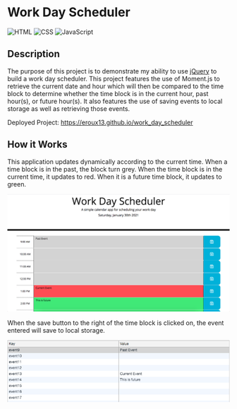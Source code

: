 # Work Day Scheduler
![HTML](https://img.shields.io/badge/HTML-60.5%25-red)
![CSS](https://img.shields.io/badge/CSS-16.3%25-purple)
![JavaScript](https://img.shields.io/badge/JavaScript-23.2%25-yellow)

## Description

The purpose of this project is to demonstrate my ability to use [jQuery](https://jquery.com/) to build a work day scheduler. This project features the use of Moment.js to retrieve the current date and hour which will then be compared to the time block to determine whether the time block is in the current hour, past hour(s), or future hour(s). It also features the use of saving events to local storage as well as retrieving those events.

Deployed Project: https://eroux13.github.io/work_day_scheduler

## How it Works

This application updates dynamically according to the current time. When a time block is in the past, the block turn grey. When the time block is in the current time, it updates to red. When it is a future time block, it updates to green.

![Work Day Scheduler Screenshot](./assets/images/workDaySchedulerScreenshot.png)

When the save button to the right of the time block is clicked on, the event entered will save to local storage.

![Local Storage Screenshot](./assets/images/localStorageScreenshot.png)

